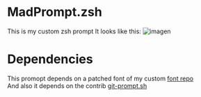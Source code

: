 # MadPrompt.zsh
This is my custom zsh prompt
It looks like this:
![imagen](https://github.com/madjesc/madprompt.zsh/assets/68037616/53ea2ead-df22-494f-bf9b-138c5b491229)

# Dependencies
This promopt depends on a patched font of my custom [font repo](https://github.com/madjesc/devicons)  
And also it depends on the contrib [git-prompt.sh](https://raw.githubusercontent.com/git/git/master/contrib/completion/git-prompt.sh)
